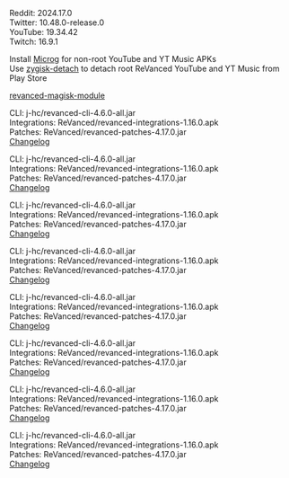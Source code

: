 Reddit: 2024.17.0  
Twitter: 10.48.0-release.0  
YouTube: 19.34.42  
Twitch: 16.9.1  

Install [Microg](https://github.com/ReVanced/GmsCore/releases) for non-root YouTube and YT Music APKs  
Use [zygisk-detach](https://github.com/j-hc/zygisk-detach) to detach root ReVanced YouTube and YT Music from Play Store  

[revanced-magisk-module](https://github.com/j-hc/revanced-magisk-module)
  
CLI: j-hc/revanced-cli-4.6.0-all.jar  
Integrations: ReVanced/revanced-integrations-1.16.0.apk  
Patches: ReVanced/revanced-patches-4.17.0.jar  
[Changelog](https://github.com/ReVanced/revanced-patches/releases/tag/v4.17.0)

CLI: j-hc/revanced-cli-4.6.0-all.jar  
Integrations: ReVanced/revanced-integrations-1.16.0.apk  
Patches: ReVanced/revanced-patches-4.17.0.jar  
[Changelog](https://github.com/ReVanced/revanced-patches/releases/tag/v4.17.0)

CLI: j-hc/revanced-cli-4.6.0-all.jar  
Integrations: ReVanced/revanced-integrations-1.16.0.apk  
Patches: ReVanced/revanced-patches-4.17.0.jar  
[Changelog](https://github.com/ReVanced/revanced-patches/releases/tag/v4.17.0)

CLI: j-hc/revanced-cli-4.6.0-all.jar  
Integrations: ReVanced/revanced-integrations-1.16.0.apk  
Patches: ReVanced/revanced-patches-4.17.0.jar  
[Changelog](https://github.com/ReVanced/revanced-patches/releases/tag/v4.17.0)

CLI: j-hc/revanced-cli-4.6.0-all.jar  
Integrations: ReVanced/revanced-integrations-1.16.0.apk  
Patches: ReVanced/revanced-patches-4.17.0.jar  
[Changelog](https://github.com/ReVanced/revanced-patches/releases/tag/v4.17.0)

CLI: j-hc/revanced-cli-4.6.0-all.jar  
Integrations: ReVanced/revanced-integrations-1.16.0.apk  
Patches: ReVanced/revanced-patches-4.17.0.jar  
[Changelog](https://github.com/ReVanced/revanced-patches/releases/tag/v4.17.0)

CLI: j-hc/revanced-cli-4.6.0-all.jar  
Integrations: ReVanced/revanced-integrations-1.16.0.apk  
Patches: ReVanced/revanced-patches-4.17.0.jar  
[Changelog](https://github.com/ReVanced/revanced-patches/releases/tag/v4.17.0)

CLI: j-hc/revanced-cli-4.6.0-all.jar  
Integrations: ReVanced/revanced-integrations-1.16.0.apk  
Patches: ReVanced/revanced-patches-4.17.0.jar  
[Changelog](https://github.com/ReVanced/revanced-patches/releases/tag/v4.17.0)  
